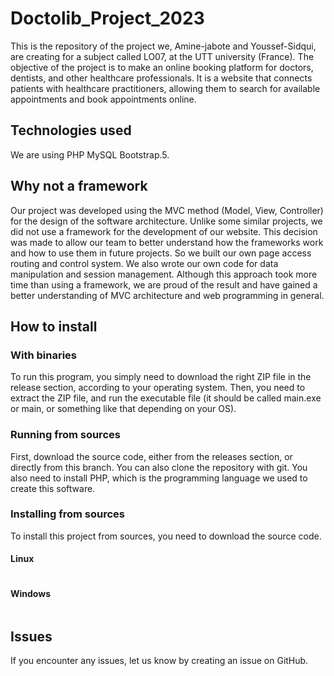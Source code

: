 # Doctolib_Project_2023

This is the repository of the project we, Amine-jabote and Youssef-Sidqui, are creating for a subject called LO07, at the UTT university (France).
The objective of the project is to make an online booking platform for doctors, dentists, and other healthcare professionals. It is a website that connects patients with healthcare practitioners, allowing them to search for available appointments and book appointments online.

## Technologies used

We are using PHP MySQL Bootstrap.5.


## Why not a framework 

Our project was developed using the MVC method (Model, View, Controller) for the design of the software architecture. Unlike some similar projects, we did not use a framework for the development of our website. This decision was made to allow our team to better understand how the frameworks work and how to use them in future projects. So we built our own page access routing and control system. We also wrote our own code for data manipulation and session management. Although this approach took more time than using a framework, we are proud of the result and have gained a better understanding of MVC architecture and web programming in general.

## How to install

### With binaries

To run this program, you simply need to download the right ZIP file in the release section, according to your operating system. Then, you need to extract the ZIP file, and run the executable file (it should be called main.exe or main, or something like that depending on your OS).

### Running from sources

First, download the source code, either from the releases section, or directly from this branch. You can also clone the repository with git.
You also need to install PHP, which is the programming language we used to create this software.

### Installing from sources

To install this project from sources, you need to download the source code.


#### Linux

```
```

#### Windows

```
```


## Issues

If you encounter any issues, let us know by creating an issue on GitHub.

